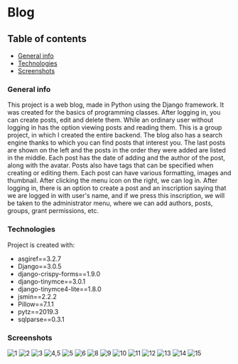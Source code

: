 # Blog

## Table of contents
* [General info](#general-info)
* [Technologies](#technologies)
* [Screenshots](#screenshots)

### General info
This project is a web blog, made in Python using the Django framework. It was created for the basics of programming classes.
After logging in, you can create posts, edit and delete them. While an ordinary user without logging in has the option viewing posts and reading them.
This is a group project, in which I created the entire backend. The blog also has a search engine thanks to which you can find posts that interest you.
The last posts are shown on the left and the posts in the order they were added are listed in the middle.
Each post has the date of adding and the author of the post, along with the avatar.
Posts also have tags that can be specified when creating or editing them. Each post can have various formatting, images and thumbnail.
After clicking the menu icon on the right, we can log in. After logging in, there is an option to create a post and an inscription saying that we are logged in
with user's name, and if we press this inscription, we will be taken to the administrator menu, where we can add authors, posts, groups, grant permissions, etc. 

### Technologies
Project is created with:
* asgiref==3.2.7
* Django==3.0.5
* django-crispy-forms==1.9.0
* django-tinymce==3.0.1
* django-tinymce4-lite==1.8.0
* jsmin==2.2.2
* Pillow==7.1.1
* pytz==2019.3
* sqlparse==0.3.1

### Screenshots
![1](https://user-images.githubusercontent.com/63922030/171753530-cc9f9c64-90ab-4d1c-8f2f-4a8b4a597196.png)
![2](https://user-images.githubusercontent.com/63922030/171753811-3ba8b8a9-1368-434f-80f0-aab477cc7d4b.png)
![3](https://user-images.githubusercontent.com/63922030/171753817-aa6d7e69-a3d4-44ee-885b-43c36615a8a2.png)
![4,5](https://user-images.githubusercontent.com/63922030/171753907-c1c3bb47-d4fc-41a7-9043-a8193c02a8f8.png)
![5](https://user-images.githubusercontent.com/63922030/171753918-2f9e8670-3259-42b8-8b4c-c8b396843622.png)
![6](https://user-images.githubusercontent.com/63922030/171753946-75d3b5f0-66cc-44f5-bc52-fc3c4f90fe96.png)
![8](https://user-images.githubusercontent.com/63922030/171753954-863e5d93-2b55-4be4-a28f-2dbaadea9d9b.png)
![9](https://user-images.githubusercontent.com/63922030/171753965-a750c8d7-5e04-4dd6-b5d3-458b4924016f.png)
![10](https://user-images.githubusercontent.com/63922030/171753975-682af929-fb5f-4f28-bd31-ae31ac280f0f.png)
![11](https://user-images.githubusercontent.com/63922030/171753981-93a988c0-d1b9-4a5a-b118-ef136d8a985c.png)
![12](https://user-images.githubusercontent.com/63922030/171753991-b7cfbd5f-f743-4aa7-b126-1e4f28cd2a82.png)
![13](https://user-images.githubusercontent.com/63922030/171753992-96b6fcfc-3a96-454c-aa7c-462ddeeecdb3.png)
![14](https://user-images.githubusercontent.com/63922030/171754022-053d6ae3-ad4a-4b43-b7f8-0962f83322e7.png)
![15](https://user-images.githubusercontent.com/63922030/171754028-e920b34f-5fe9-48c1-bc16-70633c515386.png)



